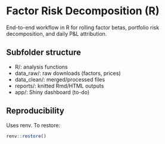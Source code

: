 # Factor Risk Decomposition (R)

End-to-end workflow in R for rolling factor betas, portfolio risk decomposition, and daily P&L attribution.

## Subfolder structure
- R/: analysis functions
- data_raw/: raw downloads (factors, prices)
- data_clean/: merged/processed files
- reports/: knitted Rmd/HTML outputs
- app/: Shiny dashboard (to-do)

## Reproducibility
Uses renv. To restore:
```r
renv::restore()
